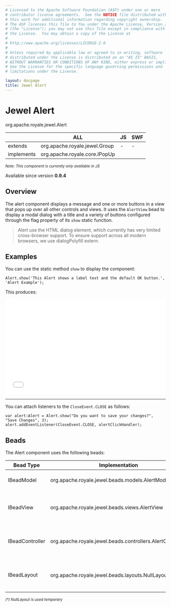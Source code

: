 ```yaml
---
# Licensed to the Apache Software Foundation (ASF) under one or more
# contributor license agreements.  See the NOTICE file distributed with
# this work for additional information regarding copyright ownership.
# The ASF licenses this file to You under the Apache License, Version 2.0
# (the "License"); you may not use this file except in compliance with
# the License.  You may obtain a copy of the License at
# 
# http://www.apache.org/licenses/LICENSE-2.0
# 
# Unless required by applicable law or agreed to in writing, software
# distributed under the License is distributed on an "AS IS" BASIS,
# WITHOUT WARRANTIES OR CONDITIONS OF ANY KIND, either express or implied.
# See the License for the specific language governing permissions and
# limitations under the License.

layout: docpage
title: Jewel Alert
---
```


# Jewel Alert

org.apache.royale.jewel.Alert

|            	| ALL                           	| JS 	| SWF 	|
|------------	|-------------------------------	|----	|-----	|
| extends    	| org.apache.royale.jewel.Group 	| -  	| -   	|
| implements 	| org.apache.royale.core.IPopUp 	|    	|     	|

<sup>_Note: This component is currently only available in JS_</sup>

Available since version __0.9.4__

## Overview

The alert component displays a message and one or more buttons in a view that pops up over all other controls and views. 
It uses the `AlertView` bead to display a modal dialog with a title and a variety of buttons configured through the flag property of its `show` static function.

> Alert use the HTML dialog element, which currently has very limited cross-browser support.
To ensure support across all modern browsers, we use dialogPolyfill extern.

## Examples

You can use the static method `show` to display the component:

```as3
Alert.show('This Alert shows a label text and the default OK button.', 'Alert Example');
```

This produces:


<iframe frameborder="no" border="0" marginwidth="0" marginheight="0" 
width="100%" height="300" 
src="assets/BE0002_Using_Jewel_Alert_Control/index.html"></iframe>

---

You can attach listeners to the `CloseEvent.CLOSE` as follows:

```as3
var alert:Alert = Alert.show("Do you want to save your changes?", "Save Changes", 3);
alert.addEventListener(CloseEvent.CLOSE, alertClickHandler);
```



## Beads

The Alert component uses the following beads:

| Bead Type       	| Implementation                                            	| Description                                    	|
|-----------------	|-----------------------------------------------------------	|------------------------------------------------	|
| IBeadModel      	| org.apache.royale.jewel.beads.models.AlertModel           	| the data model for the Alert                   	|
| IBeadView       	| org.apache.royale.jewel.beads.views.AlertView             	| the bead used to create the parts of the Alert 	|
| IBeadController 	| org.apache.royale.jewel.beads.controllers.AlertController 	| the bead used to handle input events           	|
| IBeadLayout     	| org.apache.royale.jewel.beads.layouts.NullLayout<sup>_(*)_</sup>  | the bead used to postion the internal parts       |

<sup>_(*) NullLayout is used temporary_</sup>

